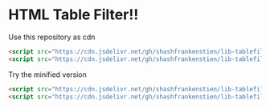 # HTML Table Filter!!

Use this repository as cdn

```html
<script src="https://cdn.jsdelivr.net/gh/shashfrankenstien/lib-tablefilterjs/lib-tablefilter.js"></script>
<script src="https://cdn.jsdelivr.net/gh/shashfrankenstien/lib-tablefilterjs@v0.0.1/lib-tablefilter.js"></script>
```

Try the minified version
```html
<script src="https://cdn.jsdelivr.net/gh/shashfrankenstien/lib-tablefilterjs/lib-tablefilter.min.js"></script>
<script src="https://cdn.jsdelivr.net/gh/shashfrankenstien/lib-tablefilterjs@v0.0.1/lib-tablefilter.min.js"></script>
```
